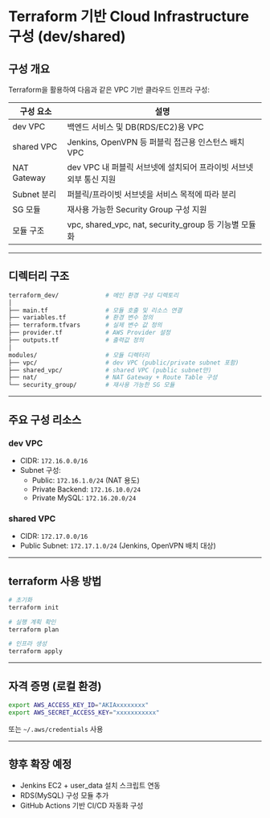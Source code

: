 
# Terraform 기반 Cloud Infrastructure 구성 (dev/shared)

## 구성 개요

Terraform을 활용하여 다음과 같은 VPC 기반 클라우드 인프라 구성:

| 구성 요소       | 설명 |
|----------------|------|
| dev VPC        | 백엔드 서비스 및 DB(RDS/EC2)용 VPC |
| shared VPC     | Jenkins, OpenVPN 등 퍼블릭 접근용 인스턴스 배치 VPC |
| NAT Gateway    | dev VPC 내 퍼블릭 서브넷에 설치되어 프라이빗 서브넷 외부 통신 지원 |
| Subnet 분리    | 퍼블릭/프라이빗 서브넷을 서비스 목적에 따라 분리 |
| SG 모듈        | 재사용 가능한 Security Group 구성 지원 |
| 모듈 구조      | vpc, shared_vpc, nat, security_group 등 기능별 모듈화 |

---

## 디렉터리 구조

```bash
terraform_dev/             # 메인 환경 구성 디렉토리
│
├── main.tf                # 모듈 호출 및 리소스 연결
├── variables.tf           # 환경 변수 정의
├── terraform.tfvars       # 실제 변수 값 정의
├── provider.tf            # AWS Provider 설정
├── outputs.tf             # 출력값 정의
│
modules/                   # 모듈 디렉터리
├── vpc/                   # dev VPC (public/private subnet 포함)
├── shared_vpc/            # shared VPC (public subnet만)
├── nat/                   # NAT Gateway + Route Table 구성
└── security_group/        # 재사용 가능한 SG 모듈
```

---

## 주요 구성 리소스

### dev VPC

- CIDR: `172.16.0.0/16`
- Subnet 구성:
  - Public: `172.16.1.0/24` (NAT 용도)
  - Private Backend: `172.16.10.0/24`
  - Private MySQL: `172.16.20.0/24`

### shared VPC

- CIDR: `172.17.0.0/16`
- Public Subnet: `172.17.1.0/24` (Jenkins, OpenVPN 배치 대상)

---

## terraform 사용 방법

```bash
# 초기화
terraform init

# 실행 계획 확인
terraform plan

# 인프라 생성
terraform apply
```

---

## 자격 증명 (로컬 환경)

```bash
export AWS_ACCESS_KEY_ID="AKIAxxxxxxxx"
export AWS_SECRET_ACCESS_KEY="xxxxxxxxxxx"
```

또는 `~/.aws/credentials` 사용

---

## 향후 확장 예정

- Jenkins EC2 + user_data 설치 스크립트 연동
- RDS(MySQL) 구성 모듈 추가
- GitHub Actions 기반 CI/CD 자동화 구성
